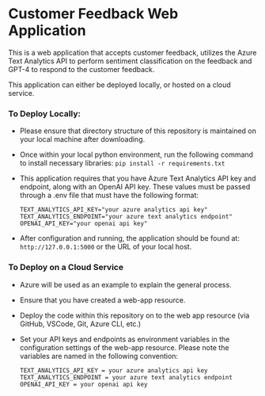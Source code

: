 # Customer Feedback Web Application

This is a web application that accepts customer feedback, utilizes the Azure Text Analytics API to perform sentiment classification on the feedback and GPT-4 to respond to the customer feedback.

This application can either be deployed locally, or hosted on a cloud service.

### To Deploy Locally:

* Please ensure that directory structure of this repository is maintained on your local machine after downloading.

* Once within your local python environment, run the following command to install necessary libraries: `pip install -r requirements.txt`

* This application requires that you have Azure Text Analytics API key and endpoint, along with an OpenAI API key. These values must be passed through a .env file that must have the following format:   

      TEXT_ANALYTICS_API_KEY="your azure analytics api key"
      TEXT_ANALYTICS_ENDPOINT="your azure text analytics endpoint"
      OPENAI_API_KEY="your openai api key"

* After configuration and running, the application should be found at: `http://127.0.0.1:5000` or the URL of your local host.

### To Deploy on a Cloud Service

* Azure will be used as an example to explain the general process.
* Ensure that you have created a web-app resource.
* Deploy the code within this repository on to the web app resource (via GitHub, VSCode, Git, Azure CLI, etc.)
* Set your API keys and endpoints as environment variables in the configuration settings of the web-app resource. Please note the variables are named in the following convention:

      TEXT_ANALYTICS_API_KEY = your azure analytics api key
      TEXT_ANALYTICS_ENDPOINT = your azure text analytics endpoint
      OPENAI_API_KEY = your openai api key


